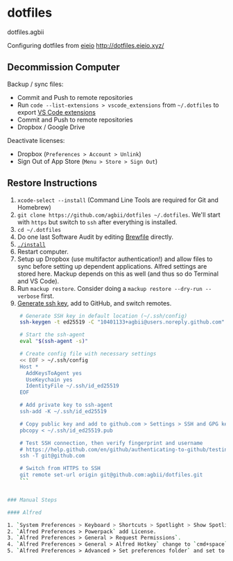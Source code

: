 # dotfiles
dotfiles.agbii

Configuring dotfiles
from [eieio](http://github.com/eieioxyz/dotfiles_macos)
http://dotfiles.eieio.xyz/



## Decommission Computer
Backup / sync files: 
- Commit and Push to remote repositories
- Run `code --list-extensions > vscode_extensions` from `~/.dotfiles` to export [VS Code extensions](vscode_extensions)
- Commit and Push to remote repositories
- Dropbox / Google Drive

Deactivate licenses:
- Dropbox (`Preferences > Account > Unlink`)
- Sign Out of App Store (`Menu > Store > Sign Out`)

## Restore Instructions

1. `xcode-select --install` (Command Line Tools are required for Git and Homebrew)
2. `git clone https://github.com/agbii/dotfiles ~/.dotfiles`. We'll start with `https` but switch to `ssh` after everything is installed.
3. `cd ~/.dotfiles`
4. Do one last Software Audit by editing [Brewfile](Brewfile) directly.
5. [`./install`](install)
6. Restart computer.
7. Setup up Dropbox (use multifactor authentication!) and allow files to sync before setting up dependent applications. Alfred settings are stored here. Mackup depends on this as well (and thus so do Terminal and VS Code).
8. Run `mackup restore`. Consider doing a `mackup restore --dry-run --verbose` first.
9. [Generate ssh key](https://help.github.com/en/github/authenticating-to-github/connecting-to-github-with-ssh), add to GitHub, and switch remotes.

```zsh
    # Generate SSH key in default location (~/.ssh/config)
    ssh-keygen -t ed25519 -C "10401133+agbii@users.noreply.github.com"

    # Start the ssh-agent
    eval "$(ssh-agent -s)"

    # Create config file with necessary settings
    << EOF > ~/.ssh/config
    Host *
      AddKeysToAgent yes
      UseKeychain yes
      IdentityFile ~/.ssh/id_ed25519
    EOF

    # Add private key to ssh-agent 
    ssh-add -K ~/.ssh/id_ed25519

    # Copy public key and add to github.com > Settings > SSH and GPG keys
    pbcopy < ~/.ssh/id_ed25519.pub

    # Test SSH connection, then verify fingerprint and username
    # https://help.github.com/en/github/authenticating-to-github/testing-your-ssh-connection
    ssh -T git@github.com

    # Switch from HTTPS to SSH
    git remote set-url origin git@github.com:agbii/dotfiles.git
    ```


### Manual Steps

#### Alfred

1. `System Preferences > Keyboard > Shortcuts > Spotlight > Show Spotlight search (cmd+space)` uncheck.
2. `Alfred Preferences > Powerpack` add License.
3. `Alfred Preferences > General > Request Permissions`.
4. `Alfred Preferences > General > Alfred Hotkey` change to `cmd+space`.
5. `Alfred Preferences > Advanced > Set preferences folder` and set to `~/Dropbox/dotfiles/Alfred`.

